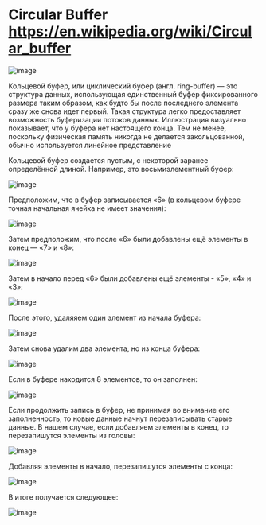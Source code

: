 # Circular Buffer https://en.wikipedia.org/wiki/Circular_buffer

![image](https://github.com/PopekaDS/CircularBuffer/assets/70101127/302159b3-ca60-47cb-937b-c69a574fa882)

Кольцевой буфер, или циклический буфер (англ. ring-buffer) — это структура данных, использующая единственный буфер фиксированного размера таким образом, как будто бы после последнего элемента сразу же снова идет первый. Такая структура легко предоставляет возможность буферизации потоков данных.
Иллюстрация визуально показывает, что у буфера нет настоящего конца. Тем не менее, поскольку физическая память никогда не делается закольцованной, обычно используется линейное представление

Кольцевой буфер создается пустым, с некоторой заранее определённой длиной. Например, это восьмиэлементный буфер:

![image](https://github.com/PopekaDS/CircularBuffer/assets/70101127/580b6b90-2365-44d7-872b-929e224eddda)

Предположим, что в буфер записывается «6» (в кольцевом буфере точная начальная ячейка не имеет значения):

![image](https://github.com/PopekaDS/CircularBuffer/assets/70101127/60c9c79a-ee39-4def-9dd7-6146bd9bd0e0)

Затем предположим, что после «6» были добавлены ещё элементы в конец — «7» и «8»:

![image](https://github.com/PopekaDS/CircularBuffer/assets/70101127/b43baac9-a560-4868-ac96-acea539c3c4a)

Затем в начало перед «6» были добавлены ещё элементы - «5», «4» и «3»: 

![image](https://github.com/PopekaDS/CircularBuffer/assets/70101127/30cbf755-bd2a-4ade-82a7-7dff3e2cec33)

После этого, удаляяем один элемент из начала буфера:

![image](https://github.com/PopekaDS/CircularBuffer/assets/70101127/bfff2118-58d0-44d1-b716-aa3abb5a33fd)

Затем снова удалим два элемента, но из конца буфера:

![image](https://github.com/PopekaDS/CircularBuffer/assets/70101127/0968f4b8-c902-4163-86d2-c6f3d1349787)

Если в буфере находится 8 элементов, то он заполнен:

![image](https://github.com/PopekaDS/CircularBuffer/assets/70101127/703aa4f8-e7e6-400f-a174-3c3d80521125)

Если продолжить запись в буфер, не принимая во внимание его заполненность, то новые данные начнут перезаписывать старые данные. В нашем случае, если добавляем элементы в конец, то перезапишутся элементы из головы:

![image](https://github.com/PopekaDS/CircularBuffer/assets/70101127/41e0fec3-ffd5-40a9-890e-9f33ce173de9)

Добавляя элементы в начало, перезапишутся элементы с конца:

![image](https://github.com/PopekaDS/CircularBuffer/assets/70101127/a96db85a-ca5b-4bfb-ad4a-2a7c03685321)

В итоге получается следующее:

![image](https://github.com/PopekaDS/CircularBuffer/assets/70101127/e1e29d55-1ee3-4cc8-954b-8bd9d623f16a)

